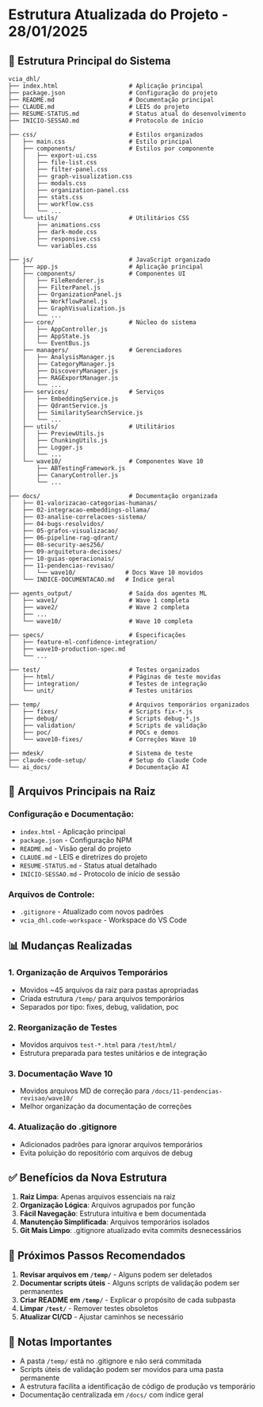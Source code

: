 # Estrutura Atualizada do Projeto - 28/01/2025

## 📁 Estrutura Principal do Sistema

```
vcia_dhl/
├── index.html                    # Aplicação principal
├── package.json                  # Configuração do projeto
├── README.md                     # Documentação principal
├── CLAUDE.md                     # LEIS do projeto
├── RESUME-STATUS.md              # Status atual do desenvolvimento
├── INICIO-SESSAO.md              # Protocolo de início
│
├── css/                          # Estilos organizados
│   ├── main.css                  # Estilo principal
│   ├── components/               # Estilos por componente
│   │   ├── export-ui.css
│   │   ├── file-list.css
│   │   ├── filter-panel.css
│   │   ├── graph-visualization.css
│   │   ├── modals.css
│   │   ├── organization-panel.css
│   │   ├── stats.css
│   │   ├── workflow.css
│   │   └── ...
│   └── utils/                    # Utilitários CSS
│       ├── animations.css
│       ├── dark-mode.css
│       ├── responsive.css
│       └── variables.css
│
├── js/                           # JavaScript organizado
│   ├── app.js                    # Aplicação principal
│   ├── components/               # Componentes UI
│   │   ├── FileRenderer.js
│   │   ├── FilterPanel.js
│   │   ├── OrganizationPanel.js
│   │   ├── WorkflowPanel.js
│   │   ├── GraphVisualization.js
│   │   └── ...
│   ├── core/                     # Núcleo do sistema
│   │   ├── AppController.js
│   │   ├── AppState.js
│   │   └── EventBus.js
│   ├── managers/                 # Gerenciadores
│   │   ├── AnalysisManager.js
│   │   ├── CategoryManager.js
│   │   ├── DiscoveryManager.js
│   │   ├── RAGExportManager.js
│   │   └── ...
│   ├── services/                 # Serviços
│   │   ├── EmbeddingService.js
│   │   ├── QdrantService.js
│   │   ├── SimilaritySearchService.js
│   │   └── ...
│   ├── utils/                    # Utilitários
│   │   ├── PreviewUtils.js
│   │   ├── ChunkingUtils.js
│   │   ├── Logger.js
│   │   └── ...
│   └── wave10/                   # Componentes Wave 10
│       ├── ABTestingFramework.js
│       ├── CanaryController.js
│       └── ...
│
├── docs/                         # Documentação organizada
│   ├── 01-valorizacao-categorias-humanas/
│   ├── 02-integracao-embeddings-ollama/
│   ├── 03-analise-correlacoes-sistema/
│   ├── 04-bugs-resolvidos/
│   ├── 05-grafos-visualizacao/
│   ├── 06-pipeline-rag-qdrant/
│   ├── 08-security-aes256/
│   ├── 09-arquitetura-decisoes/
│   ├── 10-guias-operacionais/
│   ├── 11-pendencias-revisao/
│   │   └── wave10/              # Docs Wave 10 movidos
│   └── INDICE-DOCUMENTACAO.md   # Índice geral
│
├── agents_output/                # Saída dos agentes ML
│   ├── wave1/                    # Wave 1 completa
│   ├── wave2/                    # Wave 2 completa
│   ├── ...
│   └── wave10/                   # Wave 10 completa
│
├── specs/                        # Especificações
│   ├── feature-ml-confidence-integration/
│   ├── wave10-production-spec.md
│   └── ...
│
├── test/                         # Testes organizados
│   ├── html/                     # Páginas de teste movidas
│   ├── integration/              # Testes de integração
│   └── unit/                     # Testes unitários
│
├── temp/                         # Arquivos temporários organizados
│   ├── fixes/                    # Scripts fix-*.js
│   ├── debug/                    # Scripts debug-*.js
│   ├── validation/               # Scripts de validação
│   ├── poc/                      # POCs e demos
│   └── wave10-fixes/             # Correções Wave 10
│
├── mdesk/                        # Sistema de teste
├── claude-code-setup/            # Setup do Claude Code
└── ai_docs/                      # Documentação AI
```

## 🎯 Arquivos Principais na Raiz

### Configuração e Documentação:
- `index.html` - Aplicação principal
- `package.json` - Configuração NPM
- `README.md` - Visão geral do projeto
- `CLAUDE.md` - LEIS e diretrizes do projeto
- `RESUME-STATUS.md` - Status atual detalhado
- `INICIO-SESSAO.md` - Protocolo de início de sessão

### Arquivos de Controle:
- `.gitignore` - Atualizado com novos padrões
- `vcia_dhl.code-workspace` - Workspace do VS Code

## 📊 Mudanças Realizadas

### 1. **Organização de Arquivos Temporários**
- Movidos ~45 arquivos da raiz para pastas apropriadas
- Criada estrutura `/temp/` para arquivos temporários
- Separados por tipo: fixes, debug, validation, poc

### 2. **Reorganização de Testes**
- Movidos arquivos `test-*.html` para `/test/html/`
- Estrutura preparada para testes unitários e de integração

### 3. **Documentação Wave 10**
- Movidos arquivos MD de correção para `/docs/11-pendencias-revisao/wave10/`
- Melhor organização da documentação de correções

### 4. **Atualização do .gitignore**
- Adicionados padrões para ignorar arquivos temporários
- Evita poluição do repositório com arquivos de debug

## ✅ Benefícios da Nova Estrutura

1. **Raiz Limpa**: Apenas arquivos essenciais na raiz
2. **Organização Lógica**: Arquivos agrupados por função
3. **Fácil Navegação**: Estrutura intuitiva e bem documentada
4. **Manutenção Simplificada**: Arquivos temporários isolados
5. **Git Mais Limpo**: .gitignore atualizado evita commits desnecessários

## 🚀 Próximos Passos Recomendados

1. **Revisar arquivos em `/temp/`** - Alguns podem ser deletados
2. **Documentar scripts úteis** - Alguns scripts de validação podem ser permanentes
3. **Criar README em `/temp/`** - Explicar o propósito de cada subpasta
4. **Limpar `/test/`** - Remover testes obsoletos
5. **Atualizar CI/CD** - Ajustar caminhos se necessário

## 📝 Notas Importantes

- A pasta `/temp/` está no .gitignore e não será commitada
- Scripts úteis de validação podem ser movidos para uma pasta permanente
- A estrutura facilita a identificação de código de produção vs temporário
- Documentação centralizada em `/docs/` com índice geral